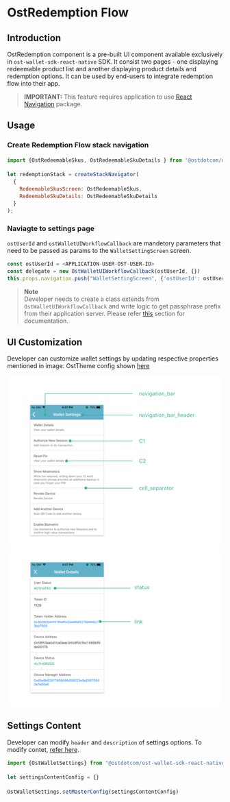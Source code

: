 # OstRedemption Flow

## Introduction

OstRedemption component is a pre-built UI component available exclusively in `ost-wallet-sdk-react-native` SDK.
It consist two pages - one displaying redeemable product list and another displaying product details and redemption options. It can be used by end-users to integrate redemption flow into their app.
> <b>IMPORTANT:</b> This feature requires application to use [React Navigation](https://reactnavigation.org/docs/en/getting-started.html) package.

## Usage

### Create Redemption Flow stack navigation

```js
import {OstRedeemableSkus, OstRedeemableSkuDetails } from '@ostdotcom/ost-wallet-sdk-react-native';

let redemptionStack = createStackNavigator(
  {
    RedeemableSkusScreen: OstRedeemableSkus,
    RedeemableSkuDetails: OstRedeemableSkuDetails
  }
);
```

### Naviagte to settings page
`ostUserId` and `ostWalletUIWorkflowCallback` are mandetory parameters that need to be passed as params to the `WalletSettingScreen` screen.
```js
const ostUserId = <APPLICATION-USER-OST-USER-ID>
const delegate = new OstWalletUIWorkflowCallback(ostUserId, {})
this.props.navigation.push("WalletSettingScreen", {'ostUserId': ostUserId, 'ostWalletUIWorkflowCallback': delegate});
```

><b>Note</b> <br/>
> Developer needs to create a class extends from `OstWalletUIWorkflowCallback` and write logic to get passphrase prefix from their application server.
> Please refer [this](OstWalletUI.md#setup-your-passphrase-prefix-delegate) section for documentation.

## UI Customization

Developer can customize wallet settings by updating respective properties mentioned in image. OstTheme config shown [here](./configs/ost-sdk-theme-config.js)

![copy-framework-file](images/wallet_settings.png)
![copy-framework-file](images/wallet_details.png)

## Settings Content

Developer can modify `header` and `description` of settings options. To modify contet, [refer here](./OstWalletSettingsConfig.md).

```js
import {OstWalletSettings} from "@ostdotcom/ost-wallet-sdk-react-native/js/index";

let settingsContentConfig = {}

OstWalletSettings.setMasterConfig(settingsContentConfig)
```


